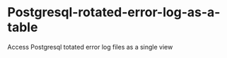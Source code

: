 # Postgresql-rotated-error-log-as-a-table
Access Postgresql totated error log files as a single view
